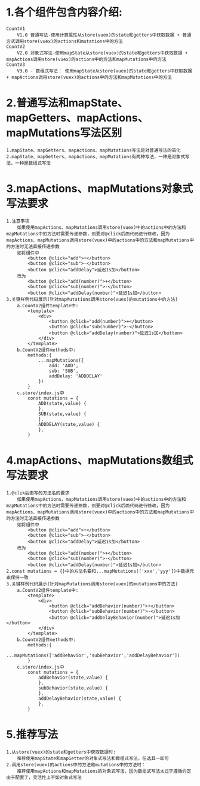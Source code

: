 # 1.各个组件包含内容介绍:
    CountV1
        V1.0 普通写法-使用计算属性从store(vuex)的state和getters中获取数据 + 普通方式调用store(vuex)的actions和mutations中的方法
    CountV2
        V2.0 对象式写法-使用mapState从store(vuex)的state和getters中获取数据 + mapActions调用store(vuex)的actions中的方法和mapMutations中的方法
    CountV3
        V3.0 - 数组式写法： 使用mapState从store(vuex)的state和getters中获取数据 + mapActions调用store(vuex)的actions中的方法和mapMutations中的方法
# 2.普通写法和mapState、mapGetters、mapActions、mapMutations写法区别
    1.mapState、mapGetters、mapActions、mapMutations写法是对普通写法的简化
    2.mapState、mapGetters、mapActions、mapMutations有两种写法，一种是对象式写法，一种是数组式写法
# 3.mapActions、mapMutations对象式写法要求
    1.注意事项
        如果使用mapActions、mapMutations调用store(vuex)中的actions中的方法和mapMutations中的方法时需要传递参数，则要对@click后面代码进行修改，因为mapActions、mapMutations调用store(vuex)中的actions中的方法和mapMutations中的方法时无法直接传递参数
        如将组件中
            <button @click="add">+</button>
            <button @click="sub">-</button>
            <button @click="addDelay">延迟1s加</button>
        改为
            <button @click="add(number)">+</button>
            <button @click="sub(number)">-</button>
            <button @click="addDelay(number)">延迟1s加</button>
    3.关键样例代码展示(针对mapMutations调用store(vuex)的mutations中的方法)
        a.CountV2组件template中:
            <template>
                <div>
                    <button @click="add(number)">+</button>
                    <button @click="sub(number)">-</button>
                    <button @click="addDelay(number)">延迟1s加</button>
                </div>
            </template>
        b.CountV2组件methods中:
            methods:{
                ...mapMutations({
                    add: 'ADD',
                    sub: 'SUB',
                    addDelay: 'ADDDELAY'
                })
            }
        c.store/index.js中
            const mutations = {
                ADD(state,value) {
                },
                SUB(state,value) {
                },
                ADDDELAY(state,value) {
                },
            }
# 4.mapActions、mapMutations数组式写法要求
    1.@clik后面写的方法名的要求
        如果使用mapActions、mapMutations调用store(vuex)中的actions中的方法和mapMutations中的方法时需要传递参数，则要对@click后面代码进行修改，因为mapActions、mapMutations调用store(vuex)中的actions中的方法和mapMutations中的方法时无法直接传递参数
        如将组件中
            <button @click="add">+</button>
            <button @click="sub">-</button>
            <button @click="addDelay">延迟1s加</button>
        改为
            <button @click="add(number)">+</button>
            <button @click="sub(number)">-</button>
            <button @click="addDelay(number)">延迟1s加</button>
    2.const mutations = {}中的方法名要和...mapMutations(['xxx','yyy'])中数据元素保持一致
    3.关键样例代码展示(针对mapMutations调用store(vuex)的mutations中的方法)
        a.CountV2组件template中:
            <template>
                <div>
                    <button @click="addBehavior(number)">+</button>
                    <button @click="subBehavior(number)">-</button>
                    <button @click="addDelayBehavior(number)">延迟1s加</button>
                </div>
            </template>
        b.CountV2组件methods中:
            methods:{
                ...mapMutations(['addBehavior','subBehavior','addDelayBehavior'])
            }
        c.store/index.js中
            const mutations = {
                addBehavior(state,value) {
                },
                subBehavior(state,value) {
                },
                addDelayBehavior(state,value) {
                },
            }
# 5.推荐写法
    1.从store(vuex)的state和getters中获取数据时:
        推荐使用mapState和mapGetter的对象式写法和数组式写法，任选其一即可
    2.调用store(vuex)的actions中的方法和mutations中的方法时：
        推荐使用mapActions和mapMutations的对象式写法，因为数组式写法太过于遵循约定由于配置了，灵活性上不如对象式写法
